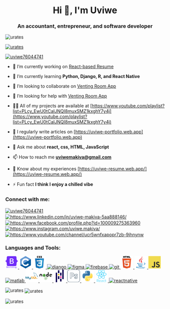 <h1 align="center">Hi 👋, I'm Uviwe</h1>
<h3 align="center">An accountant, entrepreneur, and software developer</h3>

<p align="left"> <img src="https://komarev.com/ghpvc/?username=urates&label=Profile%20views&color=0e75b6&style=flat" alt="urates" /> </p>

<p align="left"> <a href="https://github.com/ryo-ma/github-profile-trophy"><img src="https://github-profile-trophy.vercel.app/?username=urates" alt="urates" /></a> </p>

<p align="left"> <a href="https://twitter.com/uviwe76044741" target="blank"><img src="https://img.shields.io/twitter/follow/uviwe76044741?logo=twitter&style=for-the-badge" alt="uviwe76044741" /></a> </p>

- 🔭 I’m currently working on [React-based Resume](https://github.com/Urates/reactResume.git)

- 🌱 I’m currently learning **Python, Django, R, and React Native**

- 👯 I’m looking to collaborate on [Venting Room App](https://github.com/Urates/VR.git)

- 🤝 I’m looking for help with [Venting Room App](https://github.com/Urates/VR.git)

- 👨‍💻 All of my projects are available at [https://www.youtube.com/playlist?list=PLcy_EwU0tCaIJNQI8muxSMZ1kxghY7y4j](https://www.youtube.com/playlist?list=PLcy_EwU0tCaIJNQI8muxSMZ1kxghY7y4j)

- 📝 I regularly write articles on [https://uviwe-portfolio.web.app](https://uviwe-portfolio.web.app)

- 💬 Ask me about **react, css, HTML, JavaScript**

- 📫 How to reach me **uviwemakiva@gmail.com**

- 📄 Know about my experiences [https://uviwe-resume.web.app/](https://uviwe-resume.web.app/)

- ⚡ Fun fact **I think I enjoy a chilled vibe**

<h3 align="left">Connect with me:</h3>
<p align="left">
<a href="https://twitter.com/uviwe76044741" target="blank"><img align="center" src="https://raw.githubusercontent.com/rahuldkjain/github-profile-readme-generator/master/src/images/icons/Social/twitter.svg" alt="uviwe76044741" height="30" width="40" /></a>
<a href="https://linkedin.com/in/https://www.linkedin.com/in/uviwe-makiva-5aa888146/" target="blank"><img align="center" src="https://raw.githubusercontent.com/rahuldkjain/github-profile-readme-generator/master/src/images/icons/Social/linked-in-alt.svg" alt="https://www.linkedin.com/in/uviwe-makiva-5aa888146/" height="30" width="40" /></a>
<a href="https://fb.com/https://www.facebook.com/profile.php?id=100009275363960" target="blank"><img align="center" src="https://raw.githubusercontent.com/rahuldkjain/github-profile-readme-generator/master/src/images/icons/Social/facebook.svg" alt="https://www.facebook.com/profile.php?id=100009275363960" height="30" width="40" /></a>
<a href="https://instagram.com/https://www.instagram.com/uviwe.makiva/" target="blank"><img align="center" src="https://raw.githubusercontent.com/rahuldkjain/github-profile-readme-generator/master/src/images/icons/Social/instagram.svg" alt="https://www.instagram.com/uviwe.makiva/" height="30" width="40" /></a>
<a href="https://www.youtube.com/c/https://www.youtube.com/channel/ucr5wnfxapopr7zb-9ihnynw" target="blank"><img align="center" src="https://raw.githubusercontent.com/rahuldkjain/github-profile-readme-generator/master/src/images/icons/Social/youtube.svg" alt="https://www.youtube.com/channel/ucr5wnfxapopr7zb-9ihnynw" height="30" width="40" /></a>
</p>

<h3 align="left">Languages and Tools:</h3>
<p align="left"> <a href="https://getbootstrap.com" target="_blank" rel="noreferrer"> <img src="https://raw.githubusercontent.com/devicons/devicon/master/icons/bootstrap/bootstrap-plain-wordmark.svg" alt="bootstrap" width="40" height="40"/> </a> <a href="https://www.cprogramming.com/" target="_blank" rel="noreferrer"> <img src="https://raw.githubusercontent.com/devicons/devicon/master/icons/c/c-original.svg" alt="c" width="40" height="40"/> </a> <a href="https://www.w3schools.com/css/" target="_blank" rel="noreferrer"> <img src="https://raw.githubusercontent.com/devicons/devicon/master/icons/css3/css3-original-wordmark.svg" alt="css3" width="40" height="40"/> </a> <a href="https://www.djangoproject.com/" target="_blank" rel="noreferrer"> <img src="https://cdn.worldvectorlogo.com/logos/django.svg" alt="django" width="40" height="40"/> </a> <a href="https://www.figma.com/" target="_blank" rel="noreferrer"> <img src="https://www.vectorlogo.zone/logos/figma/figma-icon.svg" alt="figma" width="40" height="40"/> </a> <a href="https://firebase.google.com/" target="_blank" rel="noreferrer"> <img src="https://www.vectorlogo.zone/logos/firebase/firebase-icon.svg" alt="firebase" width="40" height="40"/> </a> <a href="https://git-scm.com/" target="_blank" rel="noreferrer"> <img src="https://www.vectorlogo.zone/logos/git-scm/git-scm-icon.svg" alt="git" width="40" height="40"/> </a> <a href="https://www.w3.org/html/" target="_blank" rel="noreferrer"> <img src="https://raw.githubusercontent.com/devicons/devicon/master/icons/html5/html5-original-wordmark.svg" alt="html5" width="40" height="40"/> </a> <a href="https://www.java.com" target="_blank" rel="noreferrer"> <img src="https://raw.githubusercontent.com/devicons/devicon/master/icons/java/java-original.svg" alt="java" width="40" height="40"/> </a> <a href="https://developer.mozilla.org/en-US/docs/Web/JavaScript" target="_blank" rel="noreferrer"> <img src="https://raw.githubusercontent.com/devicons/devicon/master/icons/javascript/javascript-original.svg" alt="javascript" width="40" height="40"/> </a> <a href="https://www.mathworks.com/" target="_blank" rel="noreferrer"> <img src="https://upload.wikimedia.org/wikipedia/commons/2/21/Matlab_Logo.png" alt="matlab" width="40" height="40"/> </a> <a href="https://www.mysql.com/" target="_blank" rel="noreferrer"> <img src="https://raw.githubusercontent.com/devicons/devicon/master/icons/mysql/mysql-original-wordmark.svg" alt="mysql" width="40" height="40"/> </a> <a href="https://nodejs.org" target="_blank" rel="noreferrer"> <img src="https://raw.githubusercontent.com/devicons/devicon/master/icons/nodejs/nodejs-original-wordmark.svg" alt="nodejs" width="40" height="40"/> </a> <a href="https://pandas.pydata.org/" target="_blank" rel="noreferrer"> <img src="https://raw.githubusercontent.com/devicons/devicon/2ae2a900d2f041da66e950e4d48052658d850630/icons/pandas/pandas-original.svg" alt="pandas" width="40" height="40"/> </a> <a href="https://www.photoshop.com/en" target="_blank" rel="noreferrer"> <img src="https://raw.githubusercontent.com/devicons/devicon/master/icons/photoshop/photoshop-line.svg" alt="photoshop" width="40" height="40"/> </a> <a href="https://www.python.org" target="_blank" rel="noreferrer"> <img src="https://raw.githubusercontent.com/devicons/devicon/master/icons/python/python-original.svg" alt="python" width="40" height="40"/> </a> <a href="https://reactjs.org/" target="_blank" rel="noreferrer"> <img src="https://raw.githubusercontent.com/devicons/devicon/master/icons/react/react-original-wordmark.svg" alt="react" width="40" height="40"/> </a> <a href="https://reactnative.dev/" target="_blank" rel="noreferrer"> <img src="https://reactnative.dev/img/header_logo.svg" alt="reactnative" width="40" height="40"/> </a> </p>

<p><img align="left" src="https://github-readme-stats.vercel.app/api/top-langs?username=urates&show_icons=true&locale=en&layout=compact" alt="urates" /></p>

<p>&nbsp;<img align="center" src="https://github-readme-stats.vercel.app/api?username=urates&show_icons=true&locale=en" alt="urates" /></p>

<p><img align="center" src="https://github-readme-streak-stats.herokuapp.com/?user=urates&" alt="urates" /></p>
